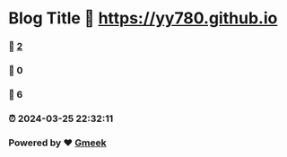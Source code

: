# Blog Title :link: https://yy780.github.io 
### :page_facing_up: [2](https://yy780.github.io/tag.html) 
### :speech_balloon: 0 
### :hibiscus: 6 
### :alarm_clock: 2024-03-25 22:32:11 
### Powered by :heart: [Gmeek](https://github.com/Meekdai/Gmeek)
